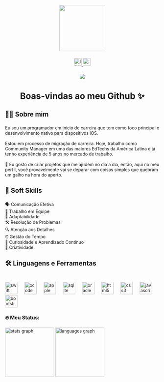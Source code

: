 <div align="center">
  <img height="150" src="https://camo.githubusercontent.com/62da68eb62b1e5f175f7d1f0191dd89a653d7908feb22d37d4a0ab07365d6791/68747470733a2f2f6d656469612e67697068792e636f6d2f6d656469612f4d3967624264396e6244724f5475314d71782f67697068792e676966"  />
</div>

###

<div align="center">
  <a href="https://www.linkedin.com/in/daniel-lameu-3b2269180/" target="_blank">
    <img src="https://img.shields.io/static/v1?message=LinkedIn&logo=linkedin&label=&color=0077B5&logoColor=white&labelColor=&style=for-the-badge" height="25" alt="linkedin logo"  />
  </a>
  <a href="https://www.youtube.com/channel/UCP6As8_LN9whLorllOjRnPg" target="_blank">
    <img src="https://img.shields.io/static/v1?message=Youtube&logo=youtube&label=&color=FF0000&logoColor=white&labelColor=&style=for-the-badge" height="25" alt="youtube logo"  />
  </a>
</div>

###

<div align="center">
  <img src="https://visitor-badge.laobi.icu/badge?page_id=Danieldarico.Danieldarico&"  />
</div>

###

<h1 align="center">Boas-vindas ao meu Github ✨</h1>

###

<h2 align="left">👨‍💻  Sobre mim</h2>

###

<p align="left">Eu sou um programador em início de carreira que tem como foco principal o desenvolvimento nativo para dispositivos iOS.<br><br>Estou em processo de migração de carreira. Hoje, trabalho como Community Manager em uma das maiores EdTechs da América Latina e já tenho experiência de 5 anos no mercado de trabalho.<br><br>📲 Eu gosto de criar projetos que me ajudem no dia a dia, então, aqui no meu perfil, você provavelmente vai se deparar com coisas simples que quebram um galho na hora do aperto.</p>

###

<h2 align="left">🎯 Soft Skills</h2>

###

<p align="left">🗣️ Comunicação Efetiva<br>🤝 Trabalho em Equipe<br>🔄 Adaptabilidade<br>🛠️ Resolução de Problemas<br>🔍 Atenção aos Detalhes<br>⏰ Gestão do Tempo<br>🧠 Curiosidade e Aprendizado Contínuo<br>🎨 Criatividade</p>

###

<h2 align="left">🛠 Linguagens e Ferramentas</h2>

###

<br clear="both">

<div align="left">
  <img src="https://cdn.jsdelivr.net/gh/devicons/devicon/icons/swift/swift-original.svg" height="40" alt="swift logo"  />
  <img width="15" />
  <img src="https://cdn.jsdelivr.net/gh/devicons/devicon/icons/xcode/xcode-original.svg" height="40" alt="xcode logo"  />
  <img width="15" />
  <img src="https://cdn.jsdelivr.net/gh/devicons/devicon/icons/apple/apple-original.svg" height="40" alt="apple logo"  />
  <img width="15" />
  <img src="https://cdn.jsdelivr.net/gh/devicons/devicon/icons/sqlite/sqlite-original.svg" height="40" alt="sqlite logo"  />
  <img width="15" />
  <img src="https://cdn.jsdelivr.net/gh/devicons/devicon/icons/oracle/oracle-original.svg" height="40" alt="oracle logo"  />
  <img width="15" />
  <img src="https://cdn.jsdelivr.net/gh/devicons/devicon/icons/html5/html5-original.svg" height="40" alt="html5 logo"  />
  <img width="15" />
  <img src="https://cdn.jsdelivr.net/gh/devicons/devicon/icons/css3/css3-original.svg" height="40" alt="css3 logo"  />
  <img width="15" />
  <img src="https://cdn.jsdelivr.net/gh/devicons/devicon/icons/javascript/javascript-original.svg" height="40" alt="javascript logo"  />
  <img width="15" />
  <img src="https://cdn.jsdelivr.net/gh/devicons/devicon/icons/bootstrap/bootstrap-original.svg" height="40" alt="bootstrap logo"  />
</div>

###

<h3 align="left">🔥   Meu Status:</h3>

###

<div align="left">
  <img src="https://github-readme-stats.vercel.app/api?username=Danieldarico&hide_title=false&hide_rank=false&show_icons=true&include_all_commits=true&count_private=true&disable_animations=false&theme=cobalt&locale=pt-br&hide_border=false&order=1" height="160" alt="stats graph"  />
  <img src="https://github-readme-stats.vercel.app/api/top-langs?username=Danieldarico&locale=pt-br&hide_title=false&layout=compact&card_width=320&langs_count=5&theme=cobalt&hide_border=false&order=2" height="160" alt="languages graph"  />
</div>

###

<div align="center">
</div>

###
